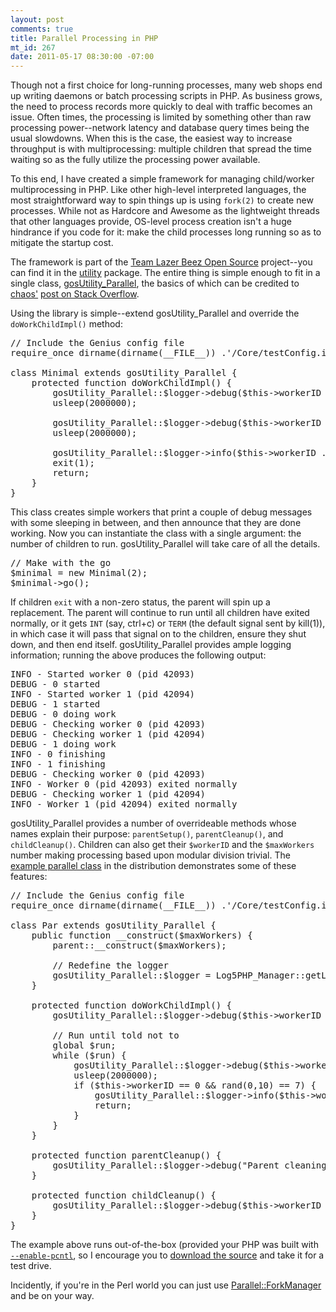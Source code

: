 ```yaml
--- 
layout: post
comments: true
title: Parallel Processing in PHP
mt_id: 267
date: 2011-05-17 08:30:00 -07:00
---
```

Though not a first choice for long-running processes, many web shops end up writing daemons or batch processing scripts in PHP.  As business grows, the need to process records more quickly to deal with traffic becomes an issue.  Often times, the processing is limited by something other than raw processing power--network latency and database query times being the usual slowdowns.  When this is the case, the easiest way to increase throughput is with multiprocessing: multiple children that spread the time waiting so as the fully utilize the processing power available.

To this end, I have created a simple framework for managing child/worker multiprocessing in PHP.  Like other high-level interpreted languages, the most straightforward way to spin things up is using `fork(2)` to create new processes.  While not as Hardcore and Awesome as the lightweight threads that other languages provide, OS-level process creation isn't a huge hindrance if you code for it: make the child processes long running so as to mitigate the startup cost.  

The framework is part of the [Team Lazer Beez Open Source](https://launchpad.net/genius) project--you can find it in the [utility](http://bazaar.launchpad.net/~genius.com/genius/trunk/view/head:/php/Utility/) package.  The entire thing is simple enough to fit in a single class, [gosUtility_Parallel](http://bazaar.launchpad.net/~genius.com/genius/trunk/view/head:/php/Utility/lib/gosUtility/Parallel.cls.php), the basics of which can be credited to [chaos'](http://stackoverflow.com/users/47529/chaos) [post on Stack Overflow](http://stackoverflow.com/questions/752214/php-daemon-worker-environment/752255#752255).

Using the library is simple--extend gosUtility_Parallel and override the `doWorkChildImpl()` method:
<pre class="brush: php">
// Include the Genius config file
require_once dirname(dirname(__FILE__)) .'/Core/testConfig.inc.php';

class Minimal extends gosUtility_Parallel {
    protected function doWorkChildImpl() {
        gosUtility_Parallel::$logger->debug($this->workerID . " started");
        usleep(2000000);

        gosUtility_Parallel::$logger->debug($this->workerID . " doing work");
        usleep(2000000);

        gosUtility_Parallel::$logger->info($this->workerID . " finishing");
        exit(1);
        return;
    }
}
</pre>

This class creates simple workers that print a couple of debug messages with some sleeping in between, and then announce that they are done working.  Now you can instantiate the class with a single argument: the number of children to run.  gosUtility_Parallel will take care of all the details.

<pre class="bursh: php">
// Make with the go
$minimal = new Minimal(2);
$minimal->go();
</pre>

If children `exit` with a non-zero status, the parent will spin up a replacement.  The parent will continue to run until all children have exited normally, or it gets `INT` (say, ctrl+c) or `TERM` (the default signal sent by kill(1)), in which case it will pass that signal on to the children, ensure they shut down, and then end itself.  gosUtility_Parallel provides ample logging information; running the above produces the following output:

<pre>
INFO - Started worker 0 (pid 42093)
DEBUG - 0 started
INFO - Started worker 1 (pid 42094)
DEBUG - 1 started
DEBUG - 0 doing work
DEBUG - Checking worker 0 (pid 42093)
DEBUG - Checking worker 1 (pid 42094)
DEBUG - 1 doing work
INFO - 0 finishing
INFO - 1 finishing
DEBUG - Checking worker 0 (pid 42093)
INFO - Worker 0 (pid 42093) exited normally
DEBUG - Checking worker 1 (pid 42094)
INFO - Worker 1 (pid 42094) exited normally
</pre>

gosUtility_Parallel provides a number of overrideable methods whose names explain their purpose: `parentSetup()`, `parentCleanup()`, and `childCleanup()`.  Children can also get their `$workerID` and the `$maxWorkers` number making processing based upon modular division trivial.  The [example parallel class](http://bazaar.launchpad.net/~genius.com/genius/trunk/view/head:/php/Utility/parallel.php) in the distribution demonstrates some of these features:

<pre class="brush: php">
// Include the Genius config file
require_once dirname(dirname(__FILE__)) .'/Core/testConfig.inc.php';

class Par extends gosUtility_Parallel {
    public function __construct($maxWorkers) {
        parent::__construct($maxWorkers);

        // Redefine the logger
        gosUtility_Parallel::$logger = Log5PHP_Manager::getLogger('gosParallel.Par');
    }

    protected function doWorkChildImpl() {
        gosUtility_Parallel::$logger->debug($this->workerID . " started");

        // Run until told not to
        global $run;
        while ($run) {
            gosUtility_Parallel::$logger->debug($this->workerID . " doing work.");
            usleep(2000000);
            if ($this->workerID == 0 && rand(0,10) == 7) {
                gosUtility_Parallel::$logger->info($this->workerID . " returning");
                return;
            }
        }
    }

    protected function parentCleanup() {
        gosUtility_Parallel::$logger->debug("Parent cleaning up");
    }

    protected function childCleanup() {
        gosUtility_Parallel::$logger->debug($this->workerID . " cleaning up");
    }
}
</pre>

The example above runs out-of-the-box (provided your PHP was built with <a href="http://us.php.net/pcntl">`--enable-pcntl`</a>, so I encourage you to [download the source](https://launchpad.net/genius) and take it for a test drive.

Incidently, if you're in the Perl world you can just use <a href="http://search.cpan.org/dist/Parallel-ForkManager/lib/Parallel/ForkManager.pm">Parallel::ForkManager</a> and be on your way. 
